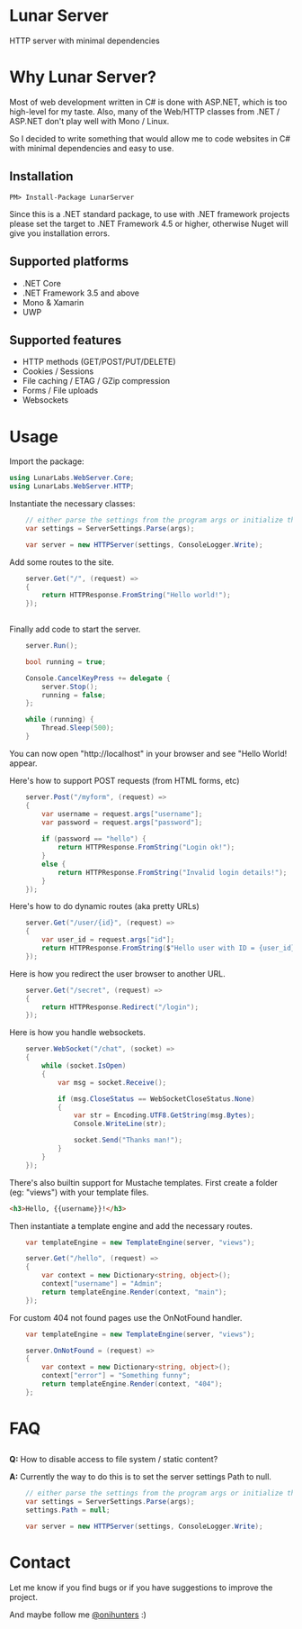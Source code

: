 # Lunar Server
HTTP server with minimal dependencies 

# Why Lunar Server?
Most of web development written in C# is done with ASP.NET, which is too high-level for my taste.
Also, many of the Web/HTTP classes from .NET / ASP.NET don't play well with Mono / Linux.


So I decided to write something that would allow me to code websites in C# with minimal dependencies and easy to use.

## Installation

    PM> Install-Package LunarServer

Since this is a .NET standard package, to use with .NET framework projects please set the target to .NET Framework 4.5 or higher, otherwise Nuget will give you installation errors.

## Supported platforms

- .NET Core
- .NET Framework 3.5 and above
- Mono & Xamarin
- UWP

## Supported features

- HTTP methods (GET/POST/PUT/DELETE)
- Cookies / Sessions
- File caching / ETAG / GZip compression
- Forms / File uploads
- Websockets

# Usage

Import the package:

```c#
using LunarLabs.WebServer.Core;
using LunarLabs.WebServer.HTTP;
```

Instantiate the necessary classes:

```c#
	// either parse the settings from the program args or initialize them manually
	var settings = ServerSettings.Parse(args);

	var server = new HTTPServer(settings, ConsoleLogger.Write);
```

Add some routes to the site.

```c#
	server.Get("/", (request) =>
	{
		return HTTPResponse.FromString("Hello world!");
	});
	
```

Finally add code to start the server.
```c#
	server.Run();

	bool running = true;

	Console.CancelKeyPress += delegate {
		server.Stop();
		running = false;
	};

	while (running) {
		Thread.Sleep(500);
	}
```

You can now open "http://localhost" in your browser and see "Hello World! appear.

Here's how to support POST requests (from HTML forms, etc)
```c#
	server.Post("/myform", (request) =>
	{		
		var username = request.args["username"];
		var password = request.args["password"];
		
		if (password == "hello") {
			return HTTPResponse.FromString("Login ok!");
		}
		else {
			return HTTPResponse.FromString("Invalid login details!");
		}		
	});	
```

Here's how to do dynamic routes (aka pretty URLs)
```c#
	server.Get("/user/{id}", (request) =>
	{		
		var user_id = request.args["id"];
		return HTTPResponse.FromString($"Hello user with ID = {user_id}!");
	});	
```

Here is how you redirect the user browser to another URL.
```c#
	server.Get("/secret", (request) =>
	{				
		return HTTPResponse.Redirect("/login");
	});	
```

Here is how you handle websockets.
```c#
	server.WebSocket("/chat", (socket) =>
	{
		while (socket.IsOpen)
		{
			var msg = socket.Receive();

			if (msg.CloseStatus == WebSocketCloseStatus.None)
			{
				var str = Encoding.UTF8.GetString(msg.Bytes);
				Console.WriteLine(str);

				socket.Send("Thanks man!");
			}
		}
	});
```

There's also builtin support for Mustache templates.
First create a folder (eg: "views") with your template files.

```html
<h3>Hello, {{username}}!</h3>
```

Then instantiate a template engine and add the necessary routes.
```c#	
	var templateEngine = new TemplateEngine(server, "views");

	server.Get("/hello", (request) =>
	{
		var context = new Dictionary<string, object>();
		context["username"] = "Admin";
		return templateEngine.Render(context, "main");
	});
```

For custom 404 not found pages use the OnNotFound handler.

```c#	
	var templateEngine = new TemplateEngine(server, "views");

	server.OnNotFound = (request) =>
	{
		var context = new Dictionary<string, object>();
		context["error"] = "Something funny";
		return templateEngine.Render(context, "404");
	};
```
			
# FAQ

##
**Q:** How to disable access to file system / static content? 

**A:** Currently the way to do this is to set the server settings Path to null.
```c#
	// either parse the settings from the program args or initialize them manually
	var settings = ServerSettings.Parse(args);
	settings.Path = null;

	var server = new HTTPServer(settings, ConsoleLogger.Write);
```

# Contact

Let me know if you find bugs or if you have suggestions to improve the project.

And maybe follow me [@onihunters](https://twitter.com/onihunters) :)